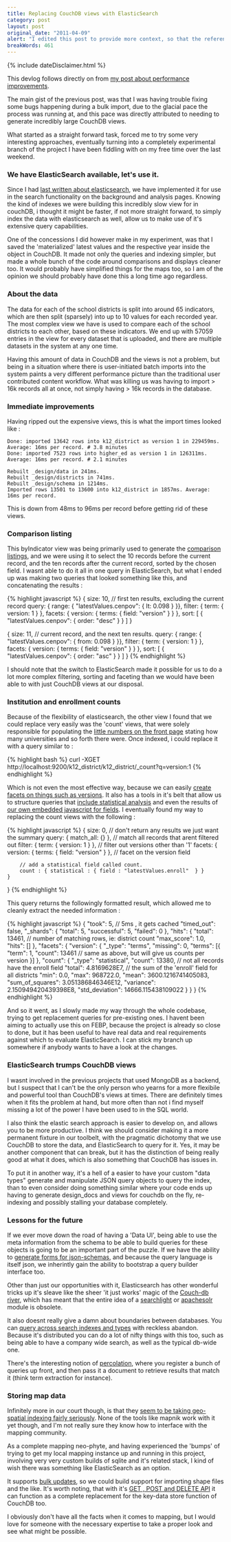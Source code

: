 ```yaml
---
title: Replacing CouchDB views with ElasticSearch
category: post
layout: post
original_date: "2011-04-09"
alert: "I edited this post to provide more context, so that the references to the project internals actually make sense to those who didn't work on it.<br />This internal post eventually led to a [public blog post](http://developmentseed.org/blog/2011/may/31/flexible-faceting-and-full-text-indexes-using-elasticsearch/), but this is the journal of my concrete experiences with [ElasticSearch](http://elasticsearch.org)."
breakWords: 461
---
```

{% include dateDisclaimer.html %}

This devlog follows directly on from [my post about performance improvements](http://daemon.co.za/2012/05/json-schema-and-couchdb-bulk-import-performance).

The main gist of the previous post, was that I was having trouble fixing some bugs happening during a bulk import, due to the glacial pace the process was running at, and this pace was directly attributed to needing to generate incredibly large CouchDB views.

What started as a straight forward task, forced me to try some very interesting approaches, eventually turning into a completely experimental branch of the project I have been fiddling with on my free time over the last weekend. 

### We have ElasticSearch available, let's use it.

Since I had [last written about elasticsearch](http://daemon.co.za//2012/05/elasticsearch-5-minutes), we have implemented it for use in the search functionality on the background and analysis pages. Knowing the kind of indexes we were building this incredibly slow view for in couchDB, i thought it might be faster, if not more straight forward, to simply index the data with elasticsearch as well, allow us to make use of it's extensive query capabilities.

One of the concessions I did however make in my experiment, was that I saved the 'materialized' latest values and the respective year inside the object in CouchDB. It made not only the queries and indexing simpler, but made a whole bunch of the code around comparisons and displays cleaner too. It would probably have simplified things  for the maps too, so I am of the opinion we should probably have done this a long time ago regardless.

### About the data

The data for each of the school districts is split into around 65 indicators, which are then split (sparsely) into up to 10 values for each recorded year. The most complex view we have is used to compare each of the school districts to each other, based on these indicators. We end up with 57059 entries in the view for every dataset that is uploaded, and there are multiple datasets in the system at any one time.

Having this amount of data in CouchDB and the views is not a problem, but being in a situation where there is user-initiated batch imports into the system paints a very different performance picture than the traditional user contributed content workflow. What was killing us was having to import > 16k records all at once, not simply having > 16k records in the database.

<!--more-->

### Immediate improvements

Having ripped out the expensive views, this is what the import times looked like :

    Done: imported 13642 rows into k12_district as version 1 in 229459ms. Average: 16ms per record. # 3.8 minutes
    Done: imported 7523 rows into higher_ed as version 1 in 126311ms. Average: 16ms per record. # 2.1 minutes

    Rebuilt _design/data in 241ms.
    Rebuilt _design/districts in 741ms.
    Rebuilt _design/schema in 1214ms.
    Imported rows 13501 to 13600 into k12_district in 1857ms. Average: 16ms per record.

This is down from 48ms to 96ms per record before getting rid of these views.

### Comparison listing

This byIndicator view was being primarily used to generate the [comparison listings](http://febp.newamerica.net/higher-ed/MA/215500/compare/outstateprice), and we were using it to select the 10 records before the current record, and the ten records after the current record, sorted by the chosen field. I wasnt able to do it all in one query in ElasticSearch, but what I ended up was making two queries that looked something like this, and concatenating the results :

{% highlight javascript %}
{ 
    size: 10, // first ten results, excluding the current record
    query: { range: { "latestValues.cenpov": { lt: 0.098 } }},
    filter: { term: { version: 1 } },
    facets: { version: {  terms: { field: "version" }  } },
    sort: [ { "latestValues.cenpov": { order: "desc" } } ]
}

{ 
    size: 11, // current record, and the next ten results.
    query: { range: { "latestValues.cenpov": { from: 0.098 } }},
    filter: { term: { version: 1 } },
    facets: { version: {  terms: { field: "version" }  } },
    sort: [ { "latestValues.cenpov": { order: "asc" } } ]
}
{% endhighlight %}

<div class='alert alert-info'>I should note that the switch to ElasticSearch made it possible for us to do a lot more complex filtering, sorting and faceting than we would have been able to with just CouchDB views at our disposal.</div>

### Institution and enrollment counts

Because of the flexibility of elasticsearch, the other view I found that we could replace very easily was the 'count' views, that were solely responsible for populating the [little numbers on the front page](http://febp.newamerica.net/) stating how many universities and so forth there were. Once indexed, i could replace it with a query similar to :

{% highlight bash %}
curl -XGET http://localhost:9200/k12_district/k12_district/_count?q=version:1
{% endhighlight %}

Which is not even the most effective way, because we can easily [create facets on things such as versions](http://www.elasticsearch.org/guide/reference/api/search/facets/). It also has a tools in it's belt that allow us to structure queries that [include statistical analysis](http://www.elasticsearch.org/guide/reference/api/search/facets/statistical-facet.html) and even the results of [our own embedded javascript for fields](http://www.elasticsearch.org/guide/reference/api/search/script-fields.html). I eventually found my way to replacing the count views with the following :

{% highlight javascript %}
{ 
    size: 0,  // don't return any results we just want the summary
    query: { match_all: {} }, // match all records that arent filtered out
    filter: { term: { version: 1 } }, // filter out versions other than '1'
    facets: { 
        version: {  terms: { field: "version" }  }, // facet on the version field

        // add a statistical field called count. 
        count : { statistical : { field : "latestValues.enroll"  } } 
    }
}
{% endhighlight %}

This query returns the followingly formatted result, which allowed me to cleanly extract the needed information : 

{% highlight javascript %}
{
    "took": 5,  // 5ms , it gets cached
    "timed_out": false,
    "_shards": {
      "total": 5,
      "successful": 5,
      "failed": 0
    },
    "hits": {
      "total": 13461, // number of matching rows, ie: district count
      "max_score": 1.0,
      "hits": []
    },
    "facets": {
      "version": {
        "_type": "terms",
        "missing": 0,
        "terms": [{
          "term": 1,
          "count": 13461 // same as above, but will give us counts per version
        }]
      },
      "count": {
        "_type": "statistical",
        "count": 13380,  // not all records have the enroll field
        "total": 4.8169628E7,  // the sum of the 'enroll' field for all districts
        "min": 0.0,
        "max": 968722.0,
        "mean": 3600.1216741405083,
        "sum_of_squares": 3.051386846346E12,
        "variance": 2.150949420439398E8,
        "std_deviation": 14666.115438109022
      }
    }
}
{% endhighlight %}

And so it went, as I slowly made my way through the whole codebase, trying to get replacement queries for pre-existing ones. I havent been aiming to actually use this on FEBP, because the project is already so close to done, but it has been useful to have real data and real requirements against which to evaluate ElasticSearch. I can stick my branch up somewhere if anybody wants to have a look at the changes.

### ElasticSearch trumps CouchDB views

I wasnt involved in the previous projects that used MongoDB as a backend, but I suspect that I can't be the only person who yearns for a more flexibile and powerful tool than CouchDB's views at times. There are definitely times when it fits the problem at hand, but more often than not i find myself missing a lot of the power I have been used to in the SQL world.

I also think the elastic search approach is easier to develop on, and allows you to be more productive. I think we should consider making it a more permanent fixture in our toolbelt, with the pragmatic dichotomy that we use CouchDB to store the data, and ElasticSearch to query for it. Yes, it may be another component that can break, but it has the distinction of being really good at what it does, which is also something that CouchDB has issues in.

To put it in another way, it's a hell of a easier to have your custom "data types" generate and manipulate JSON query objects to query the index, than to even consider doing something similar where your code ends up having to generate design_docs and views for couchdb on the fly, re-indexing and possibly stalling your database completely.

### Lessons for the future

If we ever move down the road of having a 'Data UI', being able to use the meta information from the schema to be able to build queries for these objects is going to be an important part of the puzzle. If we have the ability to [generate forms for json-schemas](http://daemon.co.za//2012/05/dynamic-forms-json-schema), and because the query language is itself json, we inherintly gain the ability to bootstrap a query builder interface too. 

Other than just our opportunities with it, Elasticsearch has other wonderful tricks up it's sleave like the sheer 'it just works' magic of the [Couch-db river](http://www.elasticsearch.org/guide/reference/river/couchdb.html), which has meant that the entire idea of a [searchlight](http://drupal.org/project/searchlight) or [apachesolr](http://drupal.org/project/apachesolr) module is obsolete. 

It also doesnt really give a damn about boundaries between databases. You can [query across search indexes and types](http://www.elasticsearch.org/guide/reference/api/search/indices-types.html) with reckless abandon. Because it's distributed you can do a lot of nifty things with this too, such as being able to have a company wide search, as well as the typical db-wide one.

There's the interesting notion of [percolation](http://www.elasticsearch.org/guide/reference/api/percolate.html), where you register a bunch of queries up front, and then pass it a document to retrieve results that match it (think term extraction for instance).

### Storing map data

Infinitely more in our court though, is that they [seem to be taking geo-spatial indexing fairly seriously](http://www.elasticsearch.org/guide/reference/query-dsl/geo-polygon-filter.html). None of the tools like mapnik work with it yet though, and I'm not really sure they know how to interface with the mapping community. 

As a complete mapping neo-phyte, and having experienced the 'bumps' of trying to get my local mapping instance up and running in this project, involving very very custom builds of sqlite and it's related stack, I kind of wish there was something like ElasticSearch as an option.

It supports [bulk updates](http://www.elasticsearch.org/guide/reference/api/bulk.html), so we could build support for importing shape files and the like. It's worth noting, that with it's [GET , POST and DELETE API](http://www.elasticsearch.org/guide/reference/api/get.html) it can function as a complete replacement for the key-data store function of CouchDB too.

I obviously don't have all the facts when it comes to mapping, but I would love for someone with the necessary expertise to take a proper look and see what might be possible.

